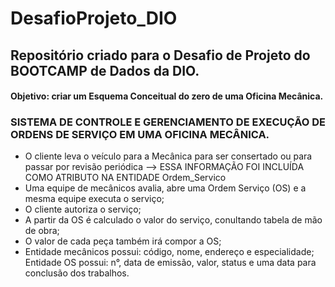 # DesafioProjeto_DIO

## Repositório criado para o Desafio de Projeto do BOOTCAMP de Dados da DIO.
#### Objetivo: criar um Esquema Conceitual do zero de uma Oficina Mecânica.

### SISTEMA DE CONTROLE E GERENCIAMENTO DE EXECUÇÃO DE ORDENS DE SERVIÇO EM UMA OFICINA MECÂNICA.

- O cliente leva o veículo para a Mecânica para ser consertado ou para passar por revisão periódica --> ESSA INFORMAÇÃO FOI INCLUÍDA COMO ATRIBUTO NA ENTIDADE Ordem_Servico
- Uma equipe de mecânicos avalia, abre uma Ordem Serviço (OS) e a mesma equipe executa o serviço;
- O cliente autoriza o serviço;
- A partir da OS é calculado o valor do serviço, conultando tabela de mão de obra;
- O valor de cada peça também irá compor a OS;
- Entidade mecânicos possui: código, nome, endereço e especialidade; Entidade OS possui: n°, data de emissão, valor, status e uma data para conclusão dos trabalhos.

